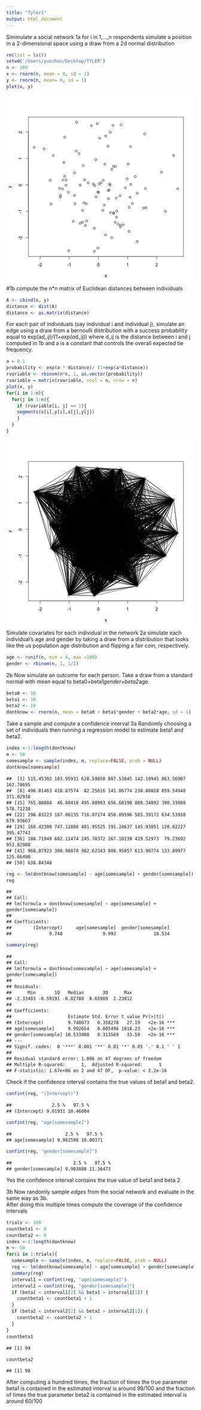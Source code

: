 ```yaml
---
title: "Tyler1"
output: html_document
---
```


Simmulate a social network 
1a for i in 1,…,n respondents simulate a position in a 2-dimensional space 
using a draw from a 2d normal distribution

```r
rm(list = ls())
setwd('/Users/yuezhou/Desktop/TYLER')
n <- 100
x <- rnorm(n, mean = 0, sd = 1)
y <- rnorm(n, mean= 0, sd = 1)
plot(x, y)
```

![plot of chunk unnamed-chunk-1](figure/unnamed-chunk-1-1.png) 
#1b compute the n*n matrix of Euclidean distances between individuals 

```r
A <- cbind(x, y)
distance <- dist(A)
distance <- as.matrix(distance)
```
For each pair of individuals (say individual i and individual j), 
simulate an edge using a draw from a bernoulli distribution with a success probability 
equal to exp(a*d_ij)/(1+exp(a*d_ij)) where d_ij is the distance between i and j computed in 1b 
and a is a constant that controls the overall expected tie frequency. 

```r
a = 0.1
probability <- exp(a * distance)/ (1+exp(a*distance))
rvariable <- rbinom(n*n, 1, as.vector(probability))
rvariable = matrix(rvariable, ncol = n, nrow = n)
plot(x, y)
for(i in 1:n){
  for(j in 1:n){
    if (rvariable[i, j] == 1){
    segments(x[i],y[i],x[j],y[j])
    }
  }
}
```

![plot of chunk unnamed-chunk-3](figure/unnamed-chunk-3-1.png) 
Simulate covariates for each individual in the network 
2a simulate each individual’s age and gender 
by taking a draw from a distribution that looks like the us population age distribution 
and flipping a fair coin, respectively. 

```r
age <- runif(n, min = 0, max =100)
gender <- rbinom(n, 1, 1/2)
```
2b Now simulate an outcome for each person. 
Take a draw from a standard normal with mean equal to beta0+beta1*gender+beta2*age.

```r
beta0 <- 10
beta1 <- 10
beta2 <- 10
dontknow <- rnorm(n, mean = beta0 + beta1*gender + beta2*age, sd = 1)
```
Take a sample and compute a confidence interval
3a Randomly choosing a set of individuals 
then running a regression model to estimate beta1 and beta2. 

```r
index <-1:length(dontknow)
m <- 50 
somesample <- sample(index, m, replace=FALSE, prob = NULL)
dontknow[somesample]
```

```
##  [1] 515.45302 183.95931 628.59850 887.53845 142.10945 863.56907 162.78695
##  [8] 496.01463 410.87574  82.25616 141.06774 230.08028 859.54948 371.02938
## [15] 765.08084  46.80418 495.88993 656.68190 889.34892 390.33008 578.71230
## [22] 290.03223 187.06135 716.07174 850.09596 585.39172 634.53958 679.93663
## [29] 160.42309 747.11880 481.95525 191.24637 145.93851 120.02227 395.47743
## [36] 180.71949 602.11474 245.70372 267.10239 419.52973  79.23692 953.82908
## [43] 968.07923 300.98878 902.62343 808.95057 613.90774 133.89977 125.66490
## [50] 638.84348
```

```r
reg <- lm(dontknow[somesample] ~ age[somesample] + gender[somesample])
reg
```

```
## 
## Call:
## lm(formula = dontknow[somesample] ~ age[somesample] + gender[somesample])
## 
## Coefficients:
##        (Intercept)     age[somesample]  gender[somesample]  
##              9.740               9.993              10.534
```

```r
summary(reg)
```

```
## 
## Call:
## lm(formula = dontknow[somesample] ~ age[somesample] + gender[somesample])
## 
## Residuals:
##      Min       1Q   Median       3Q      Max 
## -2.33483 -0.59191 -0.02788  0.65989  2.23012 
## 
## Coefficients:
##                     Estimate Std. Error t value Pr(>|t|)    
## (Intercept)         9.740073   0.358278   27.19   <2e-16 ***
## age[somesample]     9.992654   0.005496 1818.23   <2e-16 ***
## gender[somesample] 10.533908   0.313569   33.59   <2e-16 ***
## ---
## Signif. codes:  0 '***' 0.001 '**' 0.01 '*' 0.05 '.' 0.1 ' ' 1
## 
## Residual standard error: 1.086 on 47 degrees of freedom
## Multiple R-squared:      1,	Adjusted R-squared:      1 
## F-statistic: 1.67e+06 on 2 and 47 DF,  p-value: < 2.2e-16
```
Check if the confidence interval contains the true values of beta1 and beta2.

```r
confint(reg, "(Intercept)")
```

```
##               2.5 %   97.5 %
## (Intercept) 9.01931 10.46084
```

```r
confint(reg, "age[somesample]")
```

```
##                    2.5 %   97.5 %
## age[somesample] 9.981598 10.00371
```

```r
confint(reg, "gender[somesample]")
```

```
##                       2.5 %   97.5 %
## gender[somesample] 9.903088 11.16473
```
Yes the confidence interval contains the true value of beta1 and beta 2

3b Now randomly sample *edges* from the social network
and evaluate in the same way as 3b.  
After doing this multiple times compute the coverage of the confidence intervals

```r
trials <- 100
countbeta1 <- 0
countbeta2 <- 0
index <-1:length(dontknow)
m <- 50 
for(i in 1:trials){
  somesample <- sample(index, m, replace=FALSE, prob = NULL)
  reg <- lm(dontknow[somesample] ~ age[somesample] + gender[somesample])
  summary(reg)
  interval1 = confint(reg, "age[somesample]")
  interval2 = confint(reg, "gender[somesample]")
  if (beta1 < interval1[2] && beta1 > interval1[1]) {
    countbeta1 <- countbeta1 + 1
  }
  if (beta2 < interval2[2] && beta2 > interval2[1]) {
    countbeta2 <- countbeta2 + 1
  }
}
countbeta1
```

```
## [1] 99
```

```r
countbeta2
```

```
## [1] 98
```
After computing a hundred times, 
the fraction of times the true parameter beta1
is contained in the estimated interval is around 99/100
and the fraction of times the true parameter beta2
is contained in the estimated interval is around 60/100
```
